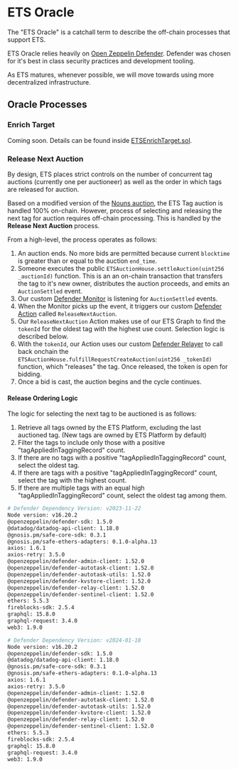 # ETS Oracle

The "ETS Oracle" is a catchall term to describe the off-chain processes that support ETS.

ETS Oracle relies heavily on [Open Zeppelin Defender](https://www.openzeppelin.com/defender). Defender was chosen for it's best in class security practices and development tooling.

As ETS matures, whenever possible, we will move towards using more decentralized infrastructure.

## Oracle Processes

### Enrich Target

Coming soon. Details can be found inside [ETSEnrichTarget.sol](https://github.com/ethereum-tag-service/ets/blob/stage/packages/contracts/contracts/ETSEnrichTarget.sol).

### Release Next Auction

By design, ETS places strict controls on the number of concurrent tag auctions (currently one per auctioneer) as well as the order in which tags are released for auction.

Based on a modified version of the [Nouns auction](https://nouns.wtf/), the ETS Tag auction is handled 100% on-chain. However, process of selecting and releasing the next tag for auction requires off-chain processing. This is handled by the **Release Next Auction** process.

From a high-level, the process operates as follows:

1. An auction ends. No more bids are permitted because current `blocktime` is greater than or equal to the auction `end_time`.
2. Someone executes the public `ETSAuctionHouse.settleAuction(uint256 _auctionId)` function. This is an an on-chain transaction that transfers the tag to it's new owner, distributes the auction proceeds, and emits an `AuctionSettled` event.
3. Our custom [Defender Monitor](https://docs.openzeppelin.com/defender/v2/module/monitor) is listening for `AuctionSettled` events.
4. When the Monitor picks up the event, it triggers our custom [Defender Action](https://docs.openzeppelin.com/defender/v2/module/actions) called `ReleaseNextAuction`.
5. Our `ReleaseNextAuction` Action makes use of our ETS Graph to find the `tokenId` for the oldest tag with the highest use count. Selection logic is described below.
6. With the `tokenId`, our Action uses our custom [Defender Relayer](https://docs.openzeppelin.com/defender/v2/manage/relayers) to call back onchain the `ETSAuctionHouse.fulfillRequestCreateAuction(uint256 _tokenId)` function, which "releases" the tag. Once released, the token is open for bidding.
7. Once a bid is cast, the auction begins and the cycle continues.

#### Release Ordering Logic

The logic for selecting the next tag to be auctioned is as follows:

1. Retrieve all tags owned by the ETS Platform, excluding the last auctioned tag. (New tags are owned by ETS Platform by default)
2. Filter the tags to include only those with a positive "tagAppliedInTaggingRecord" count.
3. If there are no tags with a positive "tagAppliedInTaggingRecord" count, select the oldest tag.
4. If there are tags with a positive "tagAppliedInTaggingRecord" count, select the tag with the highest count.
5. If there are multiple tags with an equal high "tagAppliedInTaggingRecord" count, select the oldest tag among them.

```bash
# Defender Dependency Version: v2023-11-22
Node version: v16.20.2
@openzeppelin/defender-sdk: 1.5.0
@datadog/datadog-api-client: 1.18.0
@gnosis.pm/safe-core-sdk: 0.3.1
@gnosis.pm/safe-ethers-adapters: 0.1.0-alpha.13
axios: 1.6.1
axios-retry: 3.5.0
@openzeppelin/defender-admin-client: 1.52.0
@openzeppelin/defender-autotask-client: 1.52.0
@openzeppelin/defender-autotask-utils: 1.52.0
@openzeppelin/defender-kvstore-client: 1.52.0
@openzeppelin/defender-relay-client: 1.52.0
@openzeppelin/defender-sentinel-client: 1.52.0
ethers: 5.5.3
fireblocks-sdk: 2.5.4
graphql: 15.8.0
graphql-request: 3.4.0
web3: 1.9.0
```

```bash
# Defender Dependency Version: v2024-01-18
Node version: v16.20.2
@openzeppelin/defender-sdk: 1.5.0
@datadog/datadog-api-client: 1.18.0
@gnosis.pm/safe-core-sdk: 0.3.1
@gnosis.pm/safe-ethers-adapters: 0.1.0-alpha.13
axios: 1.6.1
axios-retry: 3.5.0
@openzeppelin/defender-admin-client: 1.52.0
@openzeppelin/defender-autotask-client: 1.52.0
@openzeppelin/defender-autotask-utils: 1.52.0
@openzeppelin/defender-kvstore-client: 1.52.0
@openzeppelin/defender-relay-client: 1.52.0
@openzeppelin/defender-sentinel-client: 1.52.0
ethers: 5.5.3
fireblocks-sdk: 2.5.4
graphql: 15.8.0
graphql-request: 3.4.0
web3: 1.9.0
```
